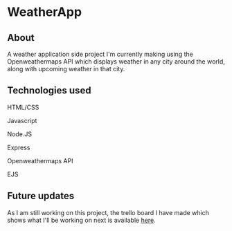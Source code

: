 # WeatherApp

## About

A weather application side project I'm currently making using the Openweathermaps API which displays weather in any city around the world, along with upcoming weather in that city.

## Technologies used

HTML/CSS

Javascript

Node.JS

Express

Openweathermaps API

EJS


## Future updates

As I am still working on this project, the trello board I have made which shows what I'll be working on next is available [here](https://trello.com/b/3QlTwaEk/weather-app).
